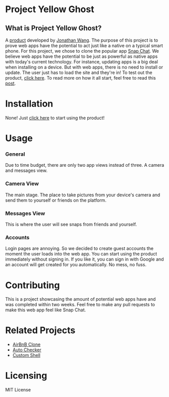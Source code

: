 # Project Yellow Ghost

## What is Project Yellow Ghost?
A [product](https://project-yellow-ghost.firebaseapp.com/) developed by [Jonathan Wang](https://www.linkedin.com/in/jonny-wang-16993b135/). The purpose of this project is to prove web apps have the potential to act just like a native on a typical smart phone. For this project, we chose to clone the popular app [Snap Chat](https://www.snapchat.com/). We believe web apps have the potential to be just as powerful as native apps with today's current technology. For instance, updating apps is a big deal when installing on a device. But with web apps, there is no need to install or update. The user just has to load the site and they're in! To test out the product, [click here](https://project-yellow-ghost.firebaseapp.com/). To read more on how it all start, feel free to read this [post](https://www.linkedin.com/pulse/project-yellow-ghost-jonny-wang/?trackingId=ozYcbmMms1OI4BU1ALkPQA%3D%3D). 

# Installation
None! Just [click here](https://project-yellow-ghost.firebaseapp.com/) to start using the product!

# Usage
### General
Due to time budget, there are only two app views instead of three. A camera and messages view.
### Camera View
The main stage. The place to take pictures from your device's camera and send them to yourself or friends on the platform.
### Messages View
This is where the user will see snaps from friends and yourself.
### Accounts
Login pages are annoying. So we decided to create guest accounts the moment the user loads into the web app. You can start using the product immediately without signing in. If you like it, you can sign in with Google and an account will get created for you automatically. No mess, no fuss.

# Contributing
This is a project showcasing the amount of potential web apps have and was completed within two weeks. Feel free to make any pull requests to make this web app feel like Snap Chat.

# Related Projects
- [AirBnB Clone](https://github.com/jfangwang/AirBnB_clone)
- [Auto Checker](https://github.com/jfangwang/auto-scripts/tree/master/auto_project_checker)
- [Custom Shell](https://github.com/jfangwang/monty)

# Licensing
MIT License
